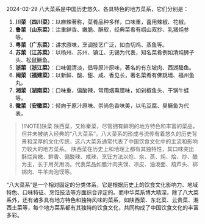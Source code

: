 2024-02-29
八大菜系是中国历史悠久、各具特色的地方菜系，它们分别是：
1. **川菜（四川菜）**：以麻辣著称，菜肴品种多样，口味重，喜用辣椒、花椒。
2. **鲁菜（山东菜）**：注重鲜香、嫩脆、酥软，经典菜肴有崂山双抄、乳猪炖参等。
3. **粤菜（广东菜）**：讲求原味，烹调技艺广泛，如白切鸡、蒸鱼等。
4. **苏菜（江苏菜）**：以杨州、苏州、镇江、无锡为代表，知名菜肴例如清炖狮子头、松鼠鳜鱼。
5. **浙菜（浙江菜）**：口味偏清淡，倡导原汁原味，著名的有东坡肉、西湖醋鱼。
6. **闽菜（福建菜）**：以新鲜、酸、甜、咸、香见长，著名菜肴有佛跳墙、福州鱼丸。
7. **湘菜（湖南菜）**：口味重，偏酸辣，常用烟熏腊味，如剁椒鱼头、干锅牛蛙等。
8. **徽菜（安徽菜）**：倾向于原汁原味、崇尚色香味美，以毛豆腐、臭鳜鱼为代表。

> [!NOTE]陕菜
陕西菜，又称秦菜，尽管拥有鲜明的地方特色和丰富的菜品，但并未被纳入经典的“八大菜系”。八大菜系的形成与流传有着悠久的历史背景和深厚的文化传统，这八大菜系通常代表了中国饮食文化中的主流和影响力较大的地方菜系。
陕西菜在历史上和地理上都有其独特性，其口味突出酥烂爽嫩、鲜香、偏酸辣、咸辣，烹饪方法以炝、汆、蒸、炖、烩、炒、酿为主，长于用芡用汤。代表菜品如腊汁肉夹馍、凉皮、油泼面、葫芦头、梆梆肉、牛羊肉泡馍等。

“八大菜系”是一个相对固定的分类体系，它是根据历史上的饮食文化影响力、地域特色、口味特征、烹饪技法等方面综合评定的。而中华菜系博大精深，除了八大菜系外，还有诸多具有地方特色和独特风味的菜系，如陕西菜、东北菜、云贵菜、湘西土菜等，每个地方菜系都有其独特的饮食文化，共同构成了中国饮食文化的丰富多彩。


